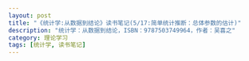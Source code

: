 ```yaml
---
layout: post
title: "《统计学:从数据到结论》读书笔记(5/17:简单统计推断：总体参数的估计)"
description: "统计学：从数据到结论，ISBN：9787503749964，作者：吴喜之"
category: 理论学习
tags: [统计学, 读书笔记]
---
```

